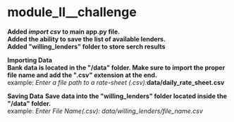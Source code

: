 # module_II__challenge

**Added _import csv_ to main app.py file.** </br>
**Added the ability to save the list of available lenders.** </br>
**Added "willing_lenders" folder to store serch results** </br>

**Importing Data** </br>
**Bank data is located in the "/data" folder.  Make sure to import the proper file name and add the ".csv" extension at the end.** </br>
  example: _Enter a file path to a rate-sheet (.csv):_**data/daily_rate_sheet.csv** </br>
  
 **Saving Data**
 **Save data into the "willing_lenders" folder located inside the "/data" folder.**</br>
example: _Enter File Name(.csv): data/willing_lenders/file_name.csv_</br>
 

